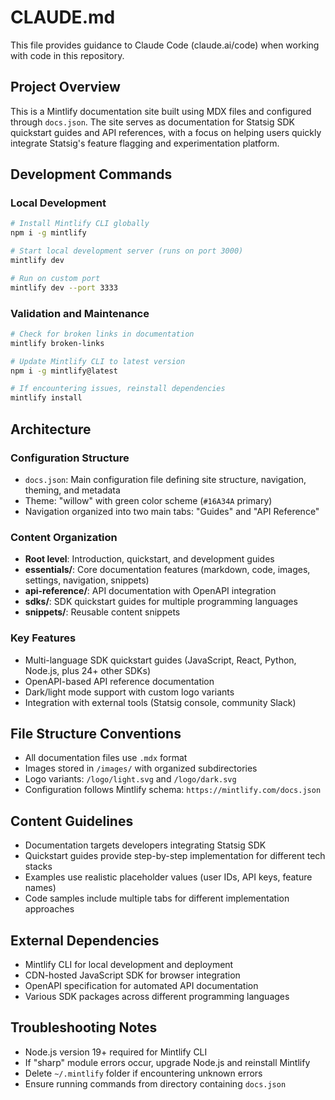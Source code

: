 # CLAUDE.md

This file provides guidance to Claude Code (claude.ai/code) when working with code in this repository.

## Project Overview

This is a Mintlify documentation site built using MDX files and configured through `docs.json`. The site serves as documentation for Statsig SDK quickstart guides and API references, with a focus on helping users quickly integrate Statsig's feature flagging and experimentation platform.

## Development Commands

### Local Development
```bash
# Install Mintlify CLI globally
npm i -g mintlify

# Start local development server (runs on port 3000)
mintlify dev

# Run on custom port
mintlify dev --port 3333
```

### Validation and Maintenance
```bash
# Check for broken links in documentation
mintlify broken-links

# Update Mintlify CLI to latest version
npm i -g mintlify@latest

# If encountering issues, reinstall dependencies
mintlify install
```

## Architecture

### Configuration Structure
- `docs.json`: Main configuration file defining site structure, navigation, theming, and metadata
- Theme: "willow" with green color scheme (`#16A34A` primary)
- Navigation organized into two main tabs: "Guides" and "API Reference"

### Content Organization
- **Root level**: Introduction, quickstart, and development guides
- **essentials/**: Core documentation features (markdown, code, images, settings, navigation, snippets)  
- **api-reference/**: API documentation with OpenAPI integration
- **sdks/**: SDK quickstart guides for multiple programming languages
- **snippets/**: Reusable content snippets

### Key Features
- Multi-language SDK quickstart guides (JavaScript, React, Python, Node.js, plus 24+ other SDKs)
- OpenAPI-based API reference documentation
- Dark/light mode support with custom logo variants
- Integration with external tools (Statsig console, community Slack)

## File Structure Conventions
- All documentation files use `.mdx` format
- Images stored in `/images/` with organized subdirectories
- Logo variants: `/logo/light.svg` and `/logo/dark.svg`
- Configuration follows Mintlify schema: `https://mintlify.com/docs.json`

## Content Guidelines
- Documentation targets developers integrating Statsig SDK
- Quickstart guides provide step-by-step implementation for different tech stacks
- Examples use realistic placeholder values (user IDs, API keys, feature names)
- Code samples include multiple tabs for different implementation approaches

## External Dependencies
- Mintlify CLI for local development and deployment
- CDN-hosted JavaScript SDK for browser integration
- OpenAPI specification for automated API documentation
- Various SDK packages across different programming languages

## Troubleshooting Notes
- Node.js version 19+ required for Mintlify CLI
- If "sharp" module errors occur, upgrade Node.js and reinstall Mintlify
- Delete `~/.mintlify` folder if encountering unknown errors
- Ensure running commands from directory containing `docs.json`